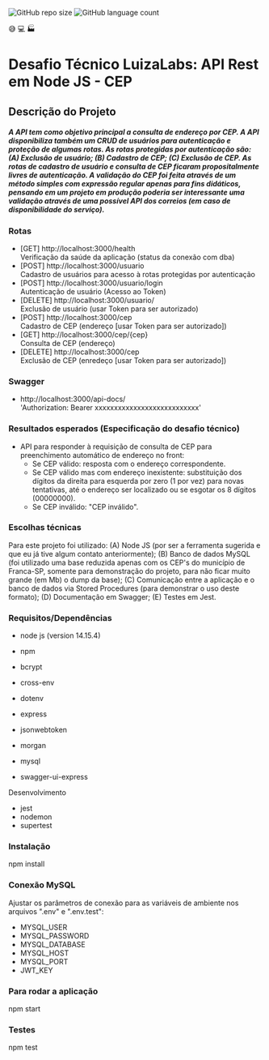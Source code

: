 ![GitHub repo size](https://img.shields.io/github/repo-size/patricioemarin/desafio-cep)
![GitHub language count](https://img.shields.io/github/languages/count/patricioemarin/desafio-cep)

:sweat_smile: :computer: :factory: 
# Desafio Técnico LuizaLabs: API Rest em Node JS - CEP

## Descrição do Projeto

##### A API tem como objetivo principal a consulta de endereço por CEP. A API disponibiliza também um CRUD de usuários para autenticação e proteção de algumas rotas. As rotas protegidas por autenticação são: (A) Exclusão de usuário; (B) Cadastro de CEP; (C) Exclusão de CEP. As rotas de cadastro de usuário e consulta de CEP ficaram propositalmente livres de autenticação. A validação do CEP foi feita através de um método simples com expressão regular apenas para fins didáticos, pensando em um projeto em produção poderia ser interessante uma validação através de uma possível API dos correios (em caso de disponibilidade do serviço).

### Rotas

- [GET] http://localhost:3000/health <br>Verificação da saúde da aplicação (status da conexão com dba)
- [POST] http://localhost:3000/usuario <br>Cadastro de usuários para acesso à rotas protegidas por autenticação
- [POST] http://localhost:3000/usuario/login <br>Autenticação de usuário (Acesso ao Token)
- [DELETE] http://localhost:3000/usuario/ <br>Exclusão de usuário (usar Token para ser autorizado)
- [POST] http://localhost:3000/cep <br>Cadastro de CEP (endereço [usar Token para ser autorizado])
- [GET] http://localhost:3000/cep/{cep} <br>Consulta de CEP (endereço)
- [DELETE] http://localhost:3000/cep <br>Exclusão de CEP (enredeço [usar Token para ser autorizado])

### Swagger

- http://localhost:3000/api-docs/ <br>'Authorization: Bearer xxxxxxxxxxxxxxxxxxxxxxxxxxx' 

### Resultados esperados (Especificação do desafio técnico)

- API para responder à requisição de consulta de CEP para preenchimento automático de endereço no front:
    - Se CEP válido: resposta com o endereço correspondente.
    - Se CEP válido mas com endereço inexistente: substituição dos dígitos da direita para esquerda por zero (1 por vez) para novas tentativas, até o endereço ser localizado ou se esgotar os 8 dígitos (00000000).        
    - Se CEP inválido: "CEP inválido".

### Escolhas técnicas

Para este projeto foi utilizado: (A) Node JS (por ser a ferramenta sugerida e que eu já tive algum contato anteriormente); (B) Banco de dados MySQL (foi utilizado uma base reduzida apenas com os CEP's do município de Franca-SP, somente para demonstração do projeto, para não ficar muito grande (em Mb) o dump da base); (C) Comunicação entre a aplicação e o banco de dados via Stored Procedures (para demonstrar o uso deste formato); (D) Documentação em Swagger; (E) Testes em Jest.

### Requisitos/Dependências

- node js (version 14.15.4)
- npm

- bcrypt
- cross-env
- dotenv
- express
- jsonwebtoken
- morgan
- mysql
- swagger-ui-express

Desenvolvimento

- jest
- nodemon
- supertest

### Instalação

npm install

### Conexão MySQL

Ajustar os parâmetros de conexão para as variáveis de ambiente nos arquivos ".env" e ".env.test":

- MYSQL_USER
- MYSQL_PASSWORD
- MYSQL_DATABASE
- MYSQL_HOST
- MYSQL_PORT
- JWT_KEY

### Para rodar a aplicação

npm start

### Testes

npm test
